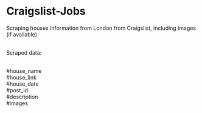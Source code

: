 # Craigslist-Jobs
Scraping houses information from London from Craigslist, including images (if available)

<br> Scraped data:

<br>#house_name
<br>#house_link
<br>#house_date
<br>#post_id
<br>#description
<br>#images
